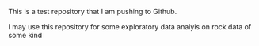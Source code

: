 This is a test repository that I am pushing to Github. 

I may use this repository for some exploratory data analyis on rock data of some kind

